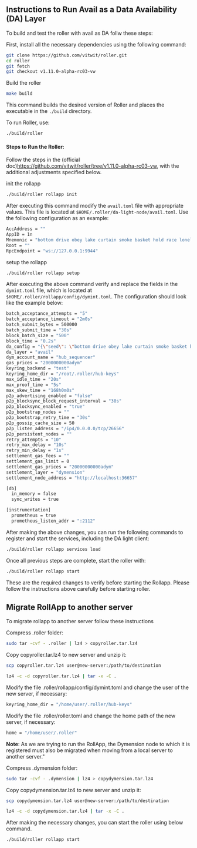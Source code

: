 ## Instructions to Run Avail as a Data Availability (DA) Layer

To build and test the roller with avail as DA follw these steps:

First, install all the necessary dependencies using the following command:

```sh
git clone https://github.com/vitwit/roller.git
cd roller
git fetch
git checkout v1.11.0-alpha-rc03-vw
```
Build the roller 
```bash
make build
```

This command builds the desired version of Roller and places the executable
in the `./build` directory.

To run Roller, use:

```bash
./build/roller
```

#### Steps to Run the Roller:

Follow the steps in the (official doc)https://github.com/vitwit/roller/tree/v1.11.0-alpha-rc03-vw, with the additional adjustments specified below.

init the rollapp

```bash 
./build/roller rollapp init
```
After executing this command modify the `avail.toml` file with appropriate values. This file is located at `$HOME/.roller/da-light-node/avail.toml`. Use the following configuration as an example:
```bash
AccAddress = ""
AppID = 1n
Mnemonic = "bottom drive obey lake curtain smoke basket hold race lonely fit walk//Alice"
Root = ""
RpcEndpoint = "ws://127.0.0.1:9944"
```

setup the rollapp

```bash 
./build/roller rollapp setup
```
After executing the above command verify and replace the fields in the `dymint.toml` file, which is located at `$HOME/.roller/rollapp/config/dymint.toml`. The configuration should look like the example below:
```bash
batch_acceptance_attempts = "5"
batch_acceptance_timeout = "2m0s"
batch_submit_bytes = 500000
batch_submit_time = "30s"
block_batch_size = "500"
block_time = "0.2s"
da_config = "{\"seed\": \"bottom drive obey lake curtain smoke basket hold race lonely fit walk//Alice\", \"api_url\": \"ws://127.0.0.1:9944\", \"app_id\": 1, \"tip\":0}"
da_layer = "avail"
dym_account_name = "hub_sequencer"
gas_prices = "2000000000adym"
keyring_backend = "test"
keyring_home_dir = "/root/.roller/hub-keys"
max_idle_time = "20s"
max_proof_time = "5s"
max_skew_time = "168h0m0s"
p2p_advertising_enabled = "false"
p2p_blocksync_block_request_interval = "30s"
p2p_blocksync_enabled = "true"
p2p_bootstrap_nodes = ""
p2p_bootstrap_retry_time = "30s"
p2p_gossip_cache_size = 50
p2p_listen_address = "/ip4/0.0.0.0/tcp/26656"
p2p_persistent_nodes = ""
retry_attempts = "10"
retry_max_delay = "10s"
retry_min_delay = "1s"
settlement_gas_fees = ""
settlement_gas_limit = 0
settlement_gas_prices = "20000000000adym"
settlement_layer = "dymension"
settlement_node_address = "http://localhost:36657"

[db]
  in_memory = false
  sync_writes = true

[instrumentation]
  prometheus = true
  prometheus_listen_addr = ":2112"

```

After making the above changes, you can run the following commands to register and start the services, including the DA light client:
```bash
./build/roller rollapp services load

```

Once all previous steps are complete, start the roller with:

```bash
./build/roller rollapp start
```

These are the required changes to verify before starting the Rollapp. Please follow the instructions above carefully before starting roller.

## Migrate RollApp to another server

To migrate rollapp to another server follow these instructions

Compress .roller folder:

```sh
sudo tar -cvf - .roller | lz4 > copyroller.tar.lz4
```

Copy copyroller.tar.lz4 to new server and unzip it:

```sh
scp copyroller.tar.lz4 user@new-server:/path/to/destination
```

```sh
lz4 -c -d copyroller.tar.lz4 | tar -x -C .
```

Modify the file .roller/rollapp/config/dymint.toml and change the user of the new server, if necessary:

```sh
keyring_home_dir = "/home/user/.roller/hub-keys"
```
Modify the file .roller/roller.toml and change the home path of the new server, if necessary:

```sh
home = "/home/user/.roller"
```
**Note**: As we are trying to run the RollApp, the Dymension node to which it is registered must also be migrated when moving from a local server to another server."

Compress .dymension folder:

```sh
sudo tar -cvf - .dymension | lz4 > copydymension.tar.lz4
```

Copy copydymension.tar.lz4 to new server and unzip it:

```sh
scp copydymension.tar.lz4 user@new-server:/path/to/destination
```

```sh
lz4 -c -d copydymension.tar.lz4 | tar -x -C .
```

After making the necessary changes, you can start the roller using below command.

```sh
./build/roller rollapp start
```